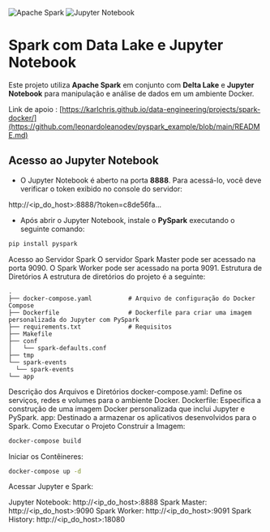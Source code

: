 ![Apache Spark](https://img.shields.io/badge/Apache%20Spark-FDEE21?style=flat-square&logo=apachespark&logoColor=black)
![Jupyter Notebook](https://img.shields.io/badge/jupyter-%23FA0F00.svg?style=for-the-badge&logo=jupyter&logoColor=white)

# Spark com Data Lake e Jupyter Notebook

Este projeto utiliza **Apache Spark** em conjunto com **Delta Lake** e **Jupyter Notebook** para manipulação e análise de dados em um ambiente Docker.

Link de apoio :
[https://karlchris.github.io/data-engineering/projects/spark-docker/](https://github.com/leonardoleanodev/pyspark_example/blob/main/README.md)

## Acesso ao Jupyter Notebook

- O Jupyter Notebook é aberto na porta **8888**. Para acessá-lo, você deve verificar o token exibido no console do servidor:
  
http://<ip_do_host>:8888/?token=c8de56fa...


- Após abrir o Jupyter Notebook, instale o **PySpark** executando o seguinte comando:

```bash
pip install pyspark
```
Acesso ao Servidor Spark
O servidor Spark Master pode ser acessado na porta 9090.
O Spark Worker pode ser acessado na porta 9091.
Estrutura de Diretórios
A estrutura de diretórios do projeto é a seguinte:
```
.
├── docker-compose.yaml          # Arquivo de configuração do Docker Compose
├── Dockerfile                   # Dockerfile para criar uma imagem personalizada do Jupyter com PySpark
├── requirements.txt             # Requisitos
├── Makefile
├── conf                    
│   └── spark-defaults.conf  
├── tmp
└── spark-events
  └── spark-events
└── app         
```

Descrição dos Arquivos e Diretórios
docker-compose.yaml: Define os serviços, redes e volumes para o ambiente Docker.
Dockerfile: Especifica a construção de uma imagem Docker personalizada que inclui Jupyter e PySpark.
app: Destinado a armazenar os aplicativos desenvolvidos para o Spark.
Como Executar o Projeto
Construir a Imagem:

```bash
docker-compose build
```
Iniciar os Contêineres:
```bash
docker-compose up -d
```
Acessar Jupyter e Spark:

Jupyter Notebook: http://<ip_do_host>:8888
Spark Master: http://<ip_do_host>:9090
Spark Worker: http://<ip_do_host>:9091
Spark History: http://<ip_do_host>:18080

